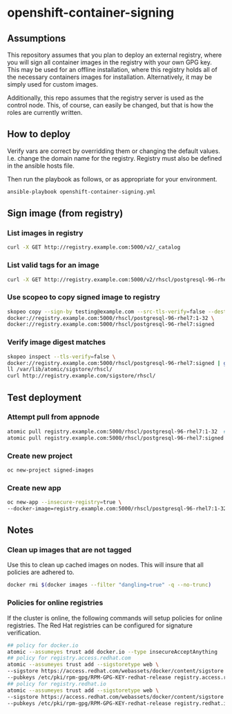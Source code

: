 # openshift-container-signing
## Assumptions
This repository assumes that you plan to deploy an external registry, where you will sign all container images in the registry with your own GPG key.  This may be used for an offline installation, where this registry holds all of the necessary containers images for installation.  Alternatively, it may be simply used for custom images.

Additionally, this repo assumes that the registry server is used as the control node.  This, of course, can easily be changed, but that is how the roles are currently written.  

## How to deploy
Verify vars are correct by overridding them or changing the default values.  I.e. change the domain name for the registry. Registry must also be defined in the ansible hosts file.

Then run the playbook as follows, or as appropriate for your environment.
```sh
ansible-playbook openshift-container-signing.yml
```

## Sign image (from registry)
### List images in registry
```sh
curl -X GET http://registry.example.com:5000/v2/_catalog
```

### List valid tags for an image
```sh
curl -X GET http://registry.example.com:5000/v2/rhscl/postgresql-96-rhel7/tags/list
```

### Use scopeo to copy signed image to registry
```sh
skopeo copy --sign-by testing@example.com --src-tls-verify=false --dest-tls-verify=false \
docker://registry.example.com:5000/rhscl/postgresql-96-rhel7:1-32 \
docker://registry.example.com:5000/rhscl/postgresql-96-rhel7:signed
```

### Verify image digest matches
```sh
skopeo inspect --tls-verify=false \
docker://registry.example.com:5000/rhscl/postgresql-96-rhel7:signed | grep Digest
ll /var/lib/atomic/sigstore/rhscl/
curl http://registry.example.com/sigstore/rhscl/
```

## Test deployment
### Attempt pull from appnode
```sh
atomic pull registry.example.com:5000/rhscl/postgresql-96-rhel7:1-32  #should fail
atomic pull registry.example.com:5000/rhscl/postgresql-96-rhel7:signed  #should successfully pull
```

### Create new project
```sh
oc new-project signed-images
```

### Create new app
```sh
oc new-app --insecure-registry=true \
--docker-image=registry.example.com:5000/rhscl/postgresql-96-rhel7:1-32 --name=signed-pgsql
```

## Notes
### Clean up images that are not tagged
Use this to clean up cached images on nodes.  This will insure that all policies are adhered to.
```sh
docker rmi $(docker images --filter "dangling=true" -q --no-trunc)
```

### Policies for online registries
If the cluster is online, the following commands will setup policies for online registries.  The Red Hat registries can be configured for signature verification.
```sh
## policy for docker.io
atomic --assumeyes trust add docker.io --type insecureAcceptAnything
## policy for registry.access.redhat.com
atomic --assumeyes trust add --sigstoretype web \
--sigstore https://access.redhat.com/webassets/docker/content/sigstore \
--pubkeys /etc/pki/rpm-gpg/RPM-GPG-KEY-redhat-release registry.access.redhat.com
## policy for registry.redhat.io
atomic --assumeyes trust add --sigstoretype web \
--sigstore https://access.redhat.com/webassets/docker/content/sigstore \
--pubkeys /etc/pki/rpm-gpg/RPM-GPG-KEY-redhat-release registry.redhat.io
```
